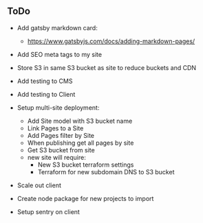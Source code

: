 
## ToDo

- Add gatsby markdown card:
  - https://www.gatsbyjs.com/docs/adding-markdown-pages/
- Add SEO meta tags to my site
- Store S3 in same S3 bucket as site to reduce buckets and CDN

- Add testing to CMS
- Add testing to Client

- Setup multi-site deployment:
  - Add Site model with S3 bucket name
  - Link Pages to a Site
  - Add Pages filter by Site
  - When publishing get all pages by site
  - Get S3 bucket from site
  - new site will require:
    - New S3 bucket terraform settings
    - Terraform for new subdomain DNS to S3 bucket

- Scale out client
- Create node package for new projects to import

- Setup sentry on client